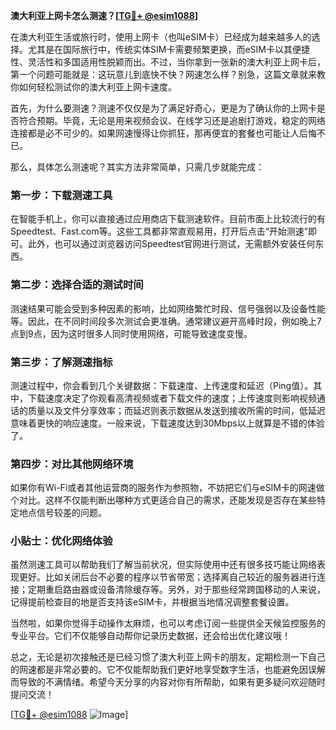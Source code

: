 **澳大利亚上网卡怎么测速？[[TG💪+ @esim1088](https://t.me/s/esim1088)]**

在澳大利亚生活或旅行时，使用上网卡（也叫eSIM卡）已经成为越来越多人的选择。尤其是在国际旅行中，传统实体SIM卡需要频繁更换，而eSIM卡以其便捷性、灵活性和多国适用性脱颖而出。不过，当你拿到一张新的澳大利亚上网卡后，第一个问题可能就是：这玩意儿到底快不快？网速怎么样？别急，这篇文章就来教你如何轻松测试你的澳大利亚上网卡速度。

首先，为什么要测速？测速不仅仅是为了满足好奇心，更是为了确认你的上网卡是否符合预期。毕竟，无论是用来视频会议、在线学习还是追剧打游戏，稳定的网络连接都是必不可少的。如果网速慢得让你抓狂，那再便宜的套餐也可能让人后悔不已。

那么，具体怎么测速呢？其实方法非常简单，只需几步就能完成：

### 第一步：下载测速工具

在智能手机上，你可以直接通过应用商店下载测速软件。目前市面上比较流行的有Speedtest、Fast.com等。这些工具都非常直观易用，打开后点击“开始测速”即可。此外，也可以通过浏览器访问Speedtest官网进行测试，无需额外安装任何东西。

### 第二步：选择合适的测试时间

测速结果可能会受到多种因素的影响，比如网络繁忙时段、信号强弱以及设备性能等。因此，在不同时间段多次测试会更准确。通常建议避开高峰时段，例如晚上7点到9点，因为这时很多人同时使用网络，可能导致速度变慢。

### 第三步：了解测速指标

测速过程中，你会看到几个关键数据：下载速度、上传速度和延迟（Ping值）。其中，下载速度决定了你观看高清视频或者下载文件的速度；上传速度则影响视频通话的质量以及文件分享效率；而延迟则表示数据从发送到接收所需的时间，低延迟意味着更快的响应速度。一般来说，下载速度达到30Mbps以上就算是不错的体验了。

### 第四步：对比其他网络环境

如果你有Wi-Fi或者其他运营商的服务作为参照物，不妨把它们与eSIM卡的网速做个对比。这样不仅能判断出哪种方式更适合自己的需求，还能发现是否存在某些特定地点信号较差的问题。

### 小贴士：优化网络体验

虽然测速工具可以帮助我们了解当前状况，但实际使用中还有很多技巧能让网络表现更好。比如关闭后台不必要的程序以节省带宽；选择离自己较近的服务器进行连接；定期重启路由器或设备清除缓存等。另外，对于那些经常跨国移动的人来说，记得提前检查目的地是否支持该eSIM卡，并根据当地情况调整套餐设置。

当然啦，如果你觉得手动操作太麻烦，也可以考虑订阅一些提供全天候监控服务的专业平台。它们不仅能够自动帮你记录历史数据，还会给出优化建议哦！

总之，无论是初次接触还是已经习惯了澳大利亚上网卡的朋友，定期检测一下自己的网速都是非常必要的。它不仅能帮助我们更好地享受数字生活，也能避免因误解而导致的不满情绪。希望今天分享的内容对你有所帮助，如果有更多疑问欢迎随时提问交流！

[[TG💪+ @esim1088](https://t.me/s/esim1088) ![Image](https://i.postimg.cc/4NQfJmqS/Snipaste-2025-05-13-00-14-12.png)]